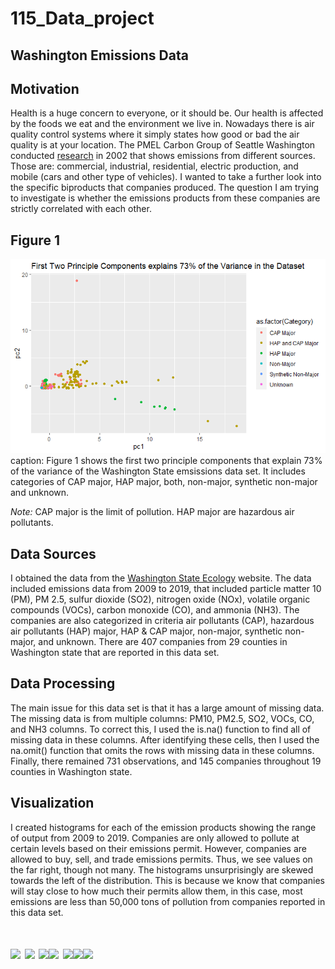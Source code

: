 # 115_Data_project

## Washington Emissions Data

## Motivation

Health is a huge concern to everyone, or it should be. Our health is affected by the foods we eat and the environment we live in. Nowadays there is air quality control systems where it simply states how good or bad the air quality is at your location. The PMEL Carbon Group of Seattle Washington conducted [research](https://www.pmel.noaa.gov/co2/story/WA+State+Emissions) in 2002 that shows emissions from different sources. Those are: commercial, industrial, residential, electric production, and mobile (cars and other type of vehicles). I wanted to take a further look into the specific biproducts that companies produced. The question I am trying to investigate is whether the emissions products from these companies are strictly correlated with each other. 

## Figure 1

<img src="https://raw.githubusercontent.com/weyo3/115_Data_project/main/Hwk11_1a.png">
caption: Figure 1 shows the first two principle components that explain 73% of the variance of the Washington State emsissions data set. It includes categories of CAP major, HAP major, both, non-major, synthetic non-major and unknown. 


*Note:* CAP major is the limit of pollution. HAP major are hazardous air pollutants. 

## Data Sources
I obtained the data from the [Washington State Ecology](https://ecology.wa.gov/Research-Data?type=2&topics=&cats=&searchtext=Washington+Reported+Point+Source+Emissions+(2009+%e2%80%93+2019)&searchmode=allwords) website. The data included emissions data from 2009 to 2019, that included particle matter 10 (PM), PM 2.5, sulfur dioxide (SO2), nitrogen oxide (NOx), volatile organic compounds (VOCs), carbon monoxide (CO), and ammonia (NH3). The companies are also categorized in criteria air pollutants (CAP), hazardous air pollutants (HAP) major, HAP & CAP major, non-major, synthetic non-major, and unknown.  There are 407 companies from 29 counties in Washington state that are reported in this data set.

## Data Processing

The main issue for this data set is that it has a large amount of missing data. The missing data is from multiple columns: PM10, PM2.5, SO2, VOCs, CO, and NH3 columns. To correct this, I used the is.na() function to find all of missing data in these columns. After identifying these cells, then I used the na.omit() function that omits the rows with missing data in these columns. Finally, there remained 731 observations, and 145 companies throughout 19 counties in Washington state.

## Visualization 
 
I created histograms for each of the emission products showing the range of output from 2009 to 2019. Companies are only allowed to pollute at certain levels based on their emissions permit. However, companies are allowed to buy, sell, and trade emissions permits. Thus, we see values on the far right, though not many. The histograms unsurprisingly are skewed towards the left of the distribution. This is because we know that companies will stay close to how much their permits allow them, in this case, most emissions are less than 50,000 tons of pollution from companies reported in this data set. 

# <image src="https://raw.githubusercontent.com/weyo3/115_Data_project/main/Figures/PM10.png"> <image src="https://raw.githubusercontent.com/weyo3/115_Data_project/main/Figures/PM2.5.png"> <image src="https://raw.githubusercontent.com/weyo3/115_Data_project/main/Figures/SO2.png"><image src="https://raw.githubusercontent.com/weyo3/115_Data_project/main/Figures/NOX.png"> <image src="https://raw.githubusercontent.com/weyo3/115_Data_project/main/Figures/VOC.png"><image src="https://raw.githubusercontent.com/weyo3/115_Data_project/main/Figures/CO.png"><image src="https://raw.githubusercontent.com/weyo3/115_Data_project/main/Figures/NH3.png">
 
